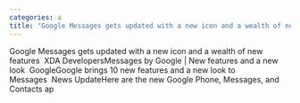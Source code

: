 ```yaml
---
categories: a
title: "Google Messages gets updated with a new icon and a wealth of new features  XDA Developers"
---
```

Google Messages gets updated with a new icon and a wealth of new features&nbsp;&nbsp;XDA DevelopersMessages by Google | New features and a new look&nbsp;&nbsp;GoogleGoogle brings 10 new features and a new look to Messages&nbsp;&nbsp;News UpdateHere are the new Google Phone, Messages, and Contacts ap